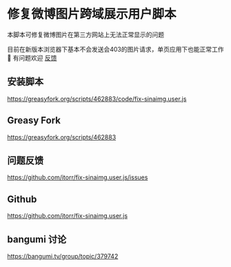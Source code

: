 # 修复微博图片跨域展示用户脚本

本脚本可修复微博图片在第三方网站上无法正常显示的问题

目前在新版本浏览器下基本不会发送会403的图片请求，单页应用下也能正常工作🤒 有问题欢迎 [反馈](https://github.com/itorr/fix-sinaimg.user.js/issues)

## 安装脚本
https://greasyfork.org/scripts/462883/code/fix-sinaimg.user.js

## Greasy Fork
https://greasyfork.org/scripts/462883

## 问题反馈
https://github.com/itorr/fix-sinaimg.user.js/issues

## Github
https://github.com/itorr/fix-sinaimg.user.js

## bangumi 讨论
https://bangumi.tv/group/topic/379742
